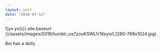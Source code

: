 ```yaml
---
layout: post
date: "2016-07-12"
---
```


![yo yo]({{ site.baseurl }}/assets/images/2016/tumblr_oa7zouKSWL1r16syio1_1280-768x1024.jpg)

Boi has a dolly.
